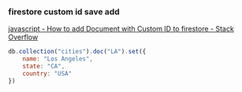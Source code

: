###  firestore custom id save add


[javascript - How to add Document with Custom ID to firestore - Stack Overflow](https://stackoverflow.com/questions/48541270/how-to-add-document-with-custom-id-to-firestore "javascript - How to add Document with Custom ID to firestore - Stack Overflow")


 

```js
db.collection("cities").doc("LA").set({
    name: "Los Angeles",
    state: "CA",
    country: "USA"
})
```
